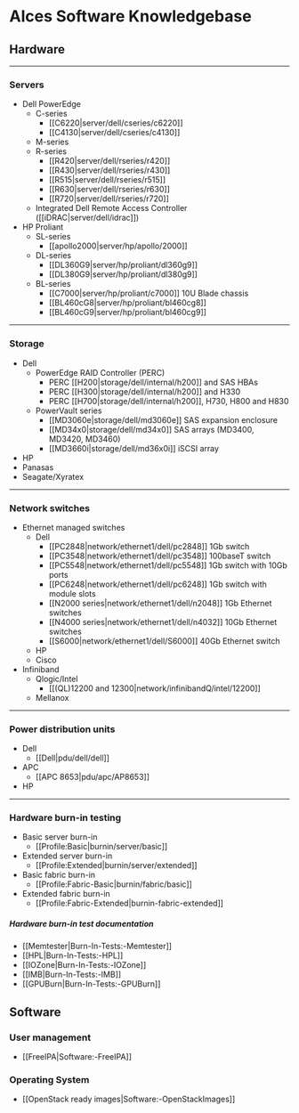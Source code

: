 # Alces Software Knowledgebase

## Hardware
***
### Servers
  * Dell PowerEdge
    * C-series
      * [[C6220|server/dell/cseries/c6220]]
      * [[C4130|server/dell/cseries/c4130]]
    * M-series
    * R-series
      * [[R420|server/dell/rseries/r420]]
      * [[R430|server/dell/rseries/r430]]
      * [[R515|server/dell/rseries/r515]]
      * [[R630|server/dell/rseries/r630]]
      * [[R720|server/dell/rseries/r720]]
    * Integrated Dell Remote Access Controller ([[iDRAC|server/dell/idrac]])
  * HP Proliant
    * SL-series
      * [[apollo2000|server/hp/apollo/2000]]
    * DL-series
      * [[DL360G9|server/hp/proliant/dl360g9]]
      * [[DL380G9|server/hp/proliant/dl380g9]]
    * BL-series
      * [[C7000|server/hp/proliant/c7000]] 10U Blade chassis
      * [[BL460cG8|server/hp/proliant/bl460cg8]]
      * [[BL460cG9|server/hp/proliant/bl460cg9]]

***
### Storage
  * Dell
     * PowerEdge RAID Controller (PERC)
        * PERC [[H200|storage/dell/internal/h200]] and SAS HBAs
        * PERC [[H300|storage/dell/internal/h200]] and H330
        * PERC [[H700|storage/dell/internal/h200]], H730, H800 and H830
     * PowerVault series
        * [[MD3060e|storage/dell/md3060e]] SAS expansion enclosure
        * [[MD34x0|storage/dell/md34x0]] SAS arrays (MD3400, MD3420, MD3460)
        * [[MD3660i|storage/dell/md36x0i]] iSCSI array
  * HP
  * Panasas
  * Seagate/Xyratex

***
### Network switches
  * Ethernet managed switches
    * Dell
      * [[PC2848|network/ethernet1/dell/pc2848]] 1Gb switch
      * [[PC3548|network/ethernet1/dell/pc3548]] 100baseT switch
      * [[PC5548|network/ethernet1/dell/pc5548]] 1Gb switch with 10Gb ports
      * [[PC6248|network/ethernet1/dell/pc6248]] 1Gb switch with module slots
      * [[N2000 series|network/ethernet1/dell/n2048]] 1Gb Ethernet switches
      * [[N4000 series|network/ethernet1/dell/n4032]] 10Gb Ethernet switches
      * [[S6000|network/ethernet1/dell/S6000]] 40Gb Ethernet switch
    * HP
    * Cisco
  * Infiniband
    * Qlogic/Intel
      * [[(QL)12200 and 12300|network/infinibandQ/intel/12200]]
    * Mellanox

***
### Power distribution units
  * Dell
    * [[Dell|pdu/dell/dell]]
  * APC
    * [[APC 8653|pdu/apc/AP8653]]
  * HP

***
### Hardware burn-in testing
  * Basic server burn-in
    * [[Profile:Basic|burnin/server/basic]]
  * Extended server burn-in
    * [[Profile:Extended|burnin/server/extended]]
  * Basic fabric burn-in
    * [[Profile:Fabric-Basic|burnin/fabric/basic]]
  * Extended fabric burn-in
    * [[Profile:Fabric-Extended|burnin-fabric-extended]]

##### Hardware burn-in test documentation
   * [[Memtester|Burn-In-Tests:-Memtester]]
   * [[HPL|Burn-In-Tests:-HPL]]
   * [[IOZone|Burn-In-Tests:-IOZone]]
   * [[IMB|Burn-In-Tests:-IMB]]
   * [[GPUBurn|Burn-In-Tests:-GPUBurn]]

## Software

### User management
   * [[FreeIPA|Software:-FreeIPA]]

### Operating System
   * [[OpenStack ready images|Software:-OpenStackImages]]
